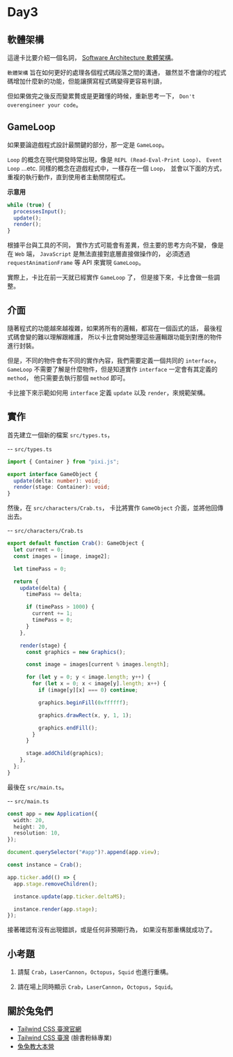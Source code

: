 # Day3

## 軟體架構

這邊卡比要介紹一個名詞，
[Software Architecture 軟體架構](https://en.wikipedia.org/wiki/Software_architecture#:~:text=Software%20architecture%20refers%20to%20the,of%20both%20elements%20and%20relations.)。

`軟體架構` 旨在如何更好的處理各個程式碼段落之間的溝通，
雖然並不會讓你的程式碼增加什麼新的功能，但能讓撰寫程式碼變得更容易判讀，

但如果做完之後反而變累贅或是更難懂的時候，重新思考一下，
`Don't overengineer your code`。

## GameLoop

如果要論遊戲程式設計最關鍵的部分，那一定是 `GameLoop`。

`Loop` 的概念在現代開發時常出現，像是 `REPL (Read-Eval-Print Loop)`、 `Event Loop` ...etc.
同樣的概念在遊戲程式中，一樣存在一個 `Loop`，
並會以下面的方式，重複的執行動作，直到使用者主動關閉程式。

**示意用**

```js
while (true) {
  processesInput();
  update();
  render();
}
```

根據平台與工具的不同，
實作方式可能會有差異，但主要的思考方向不變，
像是在 `Web` 端， `JavaScript` 是無法直接對底層直接做操作的，
必須透過 `requestAnimationFrame` 等 API 來實現 `GameLoop`。

實際上，卡比在前一天就已經實作 `GameLoop` 了，
但是接下來，卡比會做一些調整。

## 介面

隨著程式的功能越來越複雜，如果將所有的邏輯，都寫在一個函式的話，
最後程式碼會變的難以理解跟維護，
所以卡比會開始整理這些邏輯跟功能到對應的物件進行封裝。

但是，不同的物件會有不同的實作內容，我們需要定義一個共同的 `interface`，
`GameLoop` 不需要了解是什麼物件，但是知道實作 `interface` 一定會有其定義的 `method`，
他只需要去執行那個 `method` 即可。

卡比接下來示範如何用 `interface` 定義 `update` 以及 `render`，來規範架構。

## 實作

首先建立一個新的檔案 `src/types.ts`，

-- `src/types.ts`

```ts
import { Container } from "pixi.js";

export interface GameObject {
  update(delta: number): void;
  render(stage: Container): void;
}
```

然後，在 `src/characters/Crab.ts`，
卡比將實作 `GameObject` 介面，並將他回傳出去。

-- `src/characters/Crab.ts`

```ts
export default function Crab(): GameObject {
  let current = 0;
  const images = [image, image2];

  let timePass = 0;

  return {
    update(delta) {
      timePass += delta;

      if (timePass > 1000) {
        current += 1;
        timePass = 0;
      }
    },

    render(stage) {
      const graphics = new Graphics();

      const image = images[current % images.length];

      for (let y = 0; y < image.length; y++) {
        for (let x = 0; x < image[y].length; x++) {
          if (image[y][x] === 0) continue;

          graphics.beginFill(0xffffff);

          graphics.drawRect(x, y, 1, 1);

          graphics.endFill();
        }
      }

      stage.addChild(graphics);
    },
  };
}
```

最後在 `src/main.ts`。

-- `src/main.ts`

```ts
const app = new Application({
  width: 20,
  height: 20,
  resolution: 10,
});

document.querySelector("#app")?.append(app.view);

const instance = Crab();

app.ticker.add(() => {
  app.stage.removeChildren();

  instance.update(app.ticker.deltaMS);

  instance.render(app.stage);
});
```

接著確認有沒有出現錯誤，或是任何非預期行為，
如果沒有那重構就成功了。

## 小考題

1. 請幫 `Crab`，`LaserCannon`，`Octopus`，`Squid` 也進行重構。

2. 請在場上同時顯示 `Crab`，`LaserCannon`，`Octopus`，`Squid`。

## 關於兔兔們

- [Tailwind CSS 臺灣官網](https://tailwindcss.tw)
- [Tailwind CSS 臺灣](https://www.facebook.com/tailwindcss.tw) (臉書粉絲專業)
- [兔兔教大本營](https://www.facebook.com/lalarabbits-%E5%85%94%E5%85%94%E6%95%99%E5%A4%A7%E6%9C%AC%E7%87%9F-102150975410839/)

